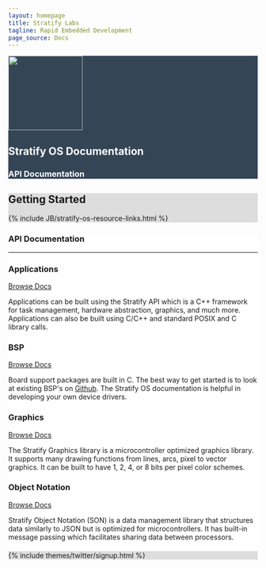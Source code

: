 ```yaml
---
layout: homepage
title: Stratify Labs
tagline: Rapid Embedded Development
page_source: Docs
---
```


<div style="background: #344555; color: #fff;">
<div class="container">
<div class="row header_row">
		<div class="col-md-3">
			<img class="post_image" height="150px"  src="{{ BASE_PATH }}/images/Stratify-OS-Logo-Cog.svg" />
		</div>
		<div class="col-md-9">
			<h2><b>Stratify OS Documentation</b></h2>
			<h3>API Documentation</h3>
		</div>
	</div>
</div>
</div>

<div style="background: #ddd; height: auto">
<div class="container">
  <h2>Getting <b>Started</b></h2>
  </div>
  {% include JB/stratify-os-resource-links.html %}
</div>

<div style="background: #fff;">
	<div class="container">
  <h3><b>API</b> Documentation</h3>
  <hr>
  <div class="row" style="margin-top: 20px; margin-bottom: 20px;">
  <div class="col-md-3">
	<h3><b>Applications</b></h3>
  <a href = "../StratifyAPI/html" class="btn btn-primary btn-lg">Browse Docs</a>
  <p> </p>
  <p>Applications can be built using the Stratify API which is a C++ framework for task management, hardware abstraction, graphics, and much more. Applications can also be built using C/C++ and standard POSIX and C library calls.</p>
  </div>
  <div class="col-md-3">
    <h3><b>BSP</b></h3>
    <a href = "../StratifyOS/html" class="btn btn-primary btn-lg">Browse Docs</a>
    <p> </p>
    <p>Board support packages are built in C. The best way to get started is to look at existing BSP's on <a href="https://github.com/StratifyLabs" target="_blank">Github</a>. The Stratify OS documentation is helpful in developing your own device drivers.</p>
  </div>
  <div class="col-md-3">
    <h3><b>Graphics</b></h3>
    <a href = "../sgfx/html" class="btn btn-primary btn-lg">Browse Docs</a>
    <p> </p>
    <p>The Stratify Graphics library is a microcontroller optimized graphics library. It supports many drawing functions from lines, arcs, pixel to vector graphics. It can be built to have 1, 2, 4, or 8 bits per pixel color schemes.</p>
  </div>
  <div class="col-md-3">
    <h3><b>Object Notation</b></h3>
    <a href = "../son/html" class="btn btn-primary btn-lg">Browse Docs</a>
    <p> </p>
    <p>Stratify Object Notation (SON) is a data management library that structures data similarly to JSON but is optimized for microcontrollers. It has built-in message passing which facilitates sharing data between processors.</p>
  </div>
  </div>
</div>


<div style="background: #ddd;">
	<div class="container">
		{% include themes/twitter/signup.html %}
	</div>
</div>
